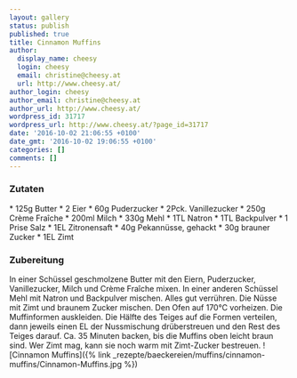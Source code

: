 ```yaml
---
layout: gallery
status: publish
published: true
title: Cinnamon Muffins
author:
  display_name: cheesy
  login: cheesy
  email: christine@cheesy.at
  url: http://www.cheesy.at/
author_login: cheesy
author_email: christine@cheesy.at
author_url: http://www.cheesy.at/
wordpress_id: 31717
wordpress_url: http://www.cheesy.at/?page_id=31717
date: '2016-10-02 21:06:55 +0100'
date_gmt: '2016-10-02 19:06:55 +0100'
categories: []
comments: []
---
```

### Zutaten
\* 125g Butter
\* 2 Eier
\* 60g Puderzucker
\* 2Pck. Vanillezucker
\* 250g Crème Fraîche
\* 200ml Milch
\* 330g Mehl
\* 1TL Natron
\* 1TL Backpulver
\* 1 Prise Salz
\* 1EL Zitronensaft
\* 40g Pekannüsse, gehackt
\* 30g brauner Zucker
\* 1EL Zimt
### Zubereitung
In einer Schüssel geschmolzene Butter mit den Eiern, Puderzucker, Vanillezucker, Milch und Crème Fraîche mixen. In einer anderen Schüssel Mehl mit Natron und Backpulver mischen. Alles gut verrühren. Die Nüsse mit Zimt und braunem Zucker mischen. Den Ofen auf 170°C vorheizen. Die Muffinformen auskleiden. Die Hälfte des Teiges auf die Formen verteilen, dann jeweils einen EL der Nussmischung drüberstreuen und den Rest des Teiges darauf. Ca. 35 Minuten backen, bis die Muffins oben leicht braun sind. Wer Zimt mag, kann sie noch warm mit Zimt-Zucker bestreuen.
![Cinnamon Muffins]({% link _rezepte/baeckereien/muffins/cinnamon-muffins/Cinnamon-Muffins.jpg %})
